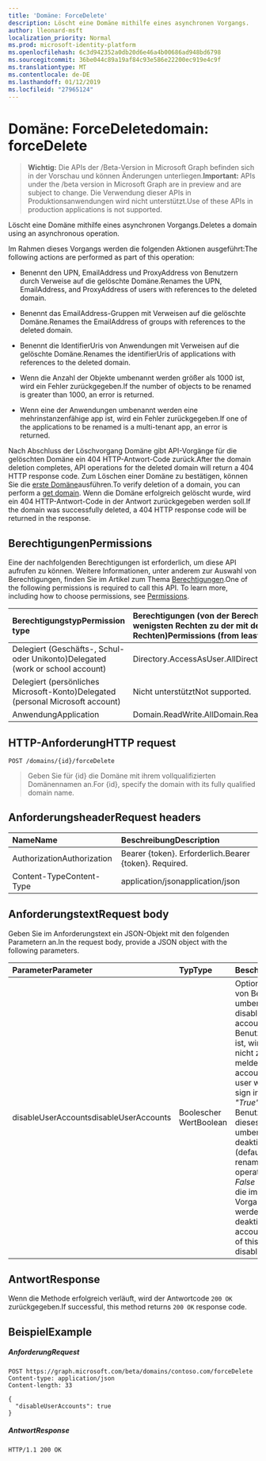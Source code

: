 ```yaml
---
title: 'Domäne: ForceDelete'
description: Löscht eine Domäne mithilfe eines asynchronen Vorgangs.
author: lleonard-msft
localization_priority: Normal
ms.prod: microsoft-identity-platform
ms.openlocfilehash: 6c3d942352a0db20d6e46a4b00686ad948bd6798
ms.sourcegitcommit: 36be044c89a19af84c93e586e22200ec919e4c9f
ms.translationtype: MT
ms.contentlocale: de-DE
ms.lasthandoff: 01/12/2019
ms.locfileid: "27965124"
---
```

# <a name="domain-forcedelete"></a><span data-ttu-id="1fa3f-103">Domäne: ForceDelete</span><span class="sxs-lookup"><span data-stu-id="1fa3f-103">domain: forceDelete</span></span>

> <span data-ttu-id="1fa3f-104">**Wichtig:** Die APIs der /Beta-Version in Microsoft Graph befinden sich in der Vorschau und können Änderungen unterliegen.</span><span class="sxs-lookup"><span data-stu-id="1fa3f-104">**Important:** APIs under the /beta version in Microsoft Graph are in preview and are subject to change.</span></span> <span data-ttu-id="1fa3f-105">Die Verwendung dieser APIs in Produktionsanwendungen wird nicht unterstützt.</span><span class="sxs-lookup"><span data-stu-id="1fa3f-105">Use of these APIs in production applications is not supported.</span></span>

<span data-ttu-id="1fa3f-106">Löscht eine Domäne mithilfe eines asynchronen Vorgangs.</span><span class="sxs-lookup"><span data-stu-id="1fa3f-106">Deletes a domain using an asynchronous operation.</span></span>

<span data-ttu-id="1fa3f-107">Im Rahmen dieses Vorgangs werden die folgenden Aktionen ausgeführt:</span><span class="sxs-lookup"><span data-stu-id="1fa3f-107">The following actions are performed as part of this operation:</span></span>

* <span data-ttu-id="1fa3f-108">Benennt den UPN, EmailAddress und ProxyAddress von Benutzern durch Verweise auf die gelöschte Domäne.</span><span class="sxs-lookup"><span data-stu-id="1fa3f-108">Renames the UPN, EmailAddress, and ProxyAddress of users with references to the deleted domain.</span></span>

* <span data-ttu-id="1fa3f-109">Benennt das EmailAddress-Gruppen mit Verweisen auf die gelöschte Domäne.</span><span class="sxs-lookup"><span data-stu-id="1fa3f-109">Renames the EmailAddress of groups with references to the deleted domain.</span></span>

* <span data-ttu-id="1fa3f-110">Benennt die IdentifierUris von Anwendungen mit Verweisen auf die gelöschte Domäne.</span><span class="sxs-lookup"><span data-stu-id="1fa3f-110">Renames the identifierUris of applications with references to the deleted domain.</span></span>

* <span data-ttu-id="1fa3f-111">Wenn die Anzahl der Objekte umbenannt werden größer als 1000 ist, wird ein Fehler zurückgegeben.</span><span class="sxs-lookup"><span data-stu-id="1fa3f-111">If the number of objects to be renamed is greater than 1000, an error is returned.</span></span>

* <span data-ttu-id="1fa3f-112">Wenn eine der Anwendungen umbenannt werden eine mehrinstanzenfähige app ist, wird ein Fehler zurückgegeben.</span><span class="sxs-lookup"><span data-stu-id="1fa3f-112">If one of the applications to be renamed is a multi-tenant app, an error is returned.</span></span>

<span data-ttu-id="1fa3f-113">Nach Abschluss der Löschvorgang Domäne gibt API-Vorgänge für die gelöschten Domäne ein 404 HTTP-Antwort-Code zurück.</span><span class="sxs-lookup"><span data-stu-id="1fa3f-113">After the domain deletion completes, API operations for the deleted domain will return a 404 HTTP response code.</span></span> <span data-ttu-id="1fa3f-114">Zum Löschen einer Domäne zu bestätigen, können Sie die [erste Domäne](domain-get.md)ausführen.</span><span class="sxs-lookup"><span data-stu-id="1fa3f-114">To verify deletion of a domain, you can perform a [get domain](domain-get.md).</span></span> <span data-ttu-id="1fa3f-115">Wenn die Domäne erfolgreich gelöscht wurde, wird ein 404 HTTP-Antwort-Code in der Antwort zurückgegeben werden soll.</span><span class="sxs-lookup"><span data-stu-id="1fa3f-115">If the domain was successfully deleted, a 404 HTTP response code will be returned in the response.</span></span>

## <a name="permissions"></a><span data-ttu-id="1fa3f-116">Berechtigungen</span><span class="sxs-lookup"><span data-stu-id="1fa3f-116">Permissions</span></span>

<span data-ttu-id="1fa3f-p103">Eine der nachfolgenden Berechtigungen ist erforderlich, um diese API aufrufen zu können. Weitere Informationen, unter anderem zur Auswahl von Berechtigungen, finden Sie im Artikel zum Thema [Berechtigungen](/graph/permissions-reference).</span><span class="sxs-lookup"><span data-stu-id="1fa3f-p103">One of the following permissions is required to call this API. To learn more, including how to choose permissions, see [Permissions](/graph/permissions-reference).</span></span>


|<span data-ttu-id="1fa3f-119">Berechtigungstyp</span><span class="sxs-lookup"><span data-stu-id="1fa3f-119">Permission type</span></span>      | <span data-ttu-id="1fa3f-120">Berechtigungen (von der Berechtigung mit den wenigsten Rechten zu der mit den meisten Rechten)</span><span class="sxs-lookup"><span data-stu-id="1fa3f-120">Permissions (from least to most privileged)</span></span>              |
|:--------------------|:---------------------------------------------------------|
|<span data-ttu-id="1fa3f-121">Delegiert (Geschäfts-, Schul- oder Unikonto)</span><span class="sxs-lookup"><span data-stu-id="1fa3f-121">Delegated (work or school account)</span></span> | <span data-ttu-id="1fa3f-122">Directory.AccessAsUser.All</span><span class="sxs-lookup"><span data-stu-id="1fa3f-122">Directory.AccessAsUser.All</span></span>    |
|<span data-ttu-id="1fa3f-123">Delegiert (persönliches Microsoft-Konto)</span><span class="sxs-lookup"><span data-stu-id="1fa3f-123">Delegated (personal Microsoft account)</span></span> | <span data-ttu-id="1fa3f-124">Nicht unterstützt</span><span class="sxs-lookup"><span data-stu-id="1fa3f-124">Not supported.</span></span>    |
|<span data-ttu-id="1fa3f-125">Anwendung</span><span class="sxs-lookup"><span data-stu-id="1fa3f-125">Application</span></span> | <span data-ttu-id="1fa3f-126">Domain.ReadWrite.All</span><span class="sxs-lookup"><span data-stu-id="1fa3f-126">Domain.ReadWrite.All</span></span> |

## <a name="http-request"></a><span data-ttu-id="1fa3f-127">HTTP-Anforderung</span><span class="sxs-lookup"><span data-stu-id="1fa3f-127">HTTP request</span></span>

<!-- { "blockType": "ignored" } -->
```http
POST /domains/{id}/forceDelete
```

> <span data-ttu-id="1fa3f-128">Geben Sie für {id} die Domäne mit ihrem vollqualifizierten Domänennamen an.</span><span class="sxs-lookup"><span data-stu-id="1fa3f-128">For {id}, specify the domain with its fully qualified domain name.</span></span>

## <a name="request-headers"></a><span data-ttu-id="1fa3f-129">Anforderungsheader</span><span class="sxs-lookup"><span data-stu-id="1fa3f-129">Request headers</span></span>

| <span data-ttu-id="1fa3f-130">Name</span><span class="sxs-lookup"><span data-stu-id="1fa3f-130">Name</span></span>       | <span data-ttu-id="1fa3f-131">Beschreibung</span><span class="sxs-lookup"><span data-stu-id="1fa3f-131">Description</span></span>|
|:---------------|:----------|
| <span data-ttu-id="1fa3f-132">Authorization</span><span class="sxs-lookup"><span data-stu-id="1fa3f-132">Authorization</span></span>  | <span data-ttu-id="1fa3f-p104">Bearer {token}. Erforderlich.</span><span class="sxs-lookup"><span data-stu-id="1fa3f-p104">Bearer {token}. Required.</span></span>|
| <span data-ttu-id="1fa3f-135">Content-Type</span><span class="sxs-lookup"><span data-stu-id="1fa3f-135">Content-Type</span></span>  | <span data-ttu-id="1fa3f-136">application/json</span><span class="sxs-lookup"><span data-stu-id="1fa3f-136">application/json</span></span> |

## <a name="request-body"></a><span data-ttu-id="1fa3f-137">Anforderungstext</span><span class="sxs-lookup"><span data-stu-id="1fa3f-137">Request body</span></span>

<span data-ttu-id="1fa3f-138">Geben Sie im Anforderungstext ein JSON-Objekt mit den folgenden Parametern an.</span><span class="sxs-lookup"><span data-stu-id="1fa3f-138">In the request body, provide a JSON object with the following parameters.</span></span>

| <span data-ttu-id="1fa3f-139">Parameter</span><span class="sxs-lookup"><span data-stu-id="1fa3f-139">Parameter</span></span>    | <span data-ttu-id="1fa3f-140">Typ</span><span class="sxs-lookup"><span data-stu-id="1fa3f-140">Type</span></span>   |<span data-ttu-id="1fa3f-141">Beschreibung</span><span class="sxs-lookup"><span data-stu-id="1fa3f-141">Description</span></span>|
|:---------------|:--------|:----------|
|<span data-ttu-id="1fa3f-142">disableUserAccounts</span><span class="sxs-lookup"><span data-stu-id="1fa3f-142">disableUserAccounts</span></span>|<span data-ttu-id="1fa3f-143">Boolescher Wert</span><span class="sxs-lookup"><span data-stu-id="1fa3f-143">Boolean</span></span>| <span data-ttu-id="1fa3f-144">Option zum Deaktivieren von Benutzerkonten umbenannt.</span><span class="sxs-lookup"><span data-stu-id="1fa3f-144">Option to disable renamed user accounts.</span></span> <span data-ttu-id="1fa3f-145">Wenn ein Benutzerkonto deaktiviert ist, wird der Benutzer nicht zulässig ist so melden Sie sich.</span><span class="sxs-lookup"><span data-stu-id="1fa3f-145">If a user account is disabled, the user will not be allowed to sign in.</span></span><br><span data-ttu-id="1fa3f-146">*"True"* (Standard) - Benutzer, die im Rahmen dieses Vorgangs umbenannte Konten deaktiviert wurden.</span><span class="sxs-lookup"><span data-stu-id="1fa3f-146">*True* (default) - User accounts renamed as part of this operation are disabled.</span></span><br><span data-ttu-id="1fa3f-147">*False* - Benutzerkonten, die im Rahmen dieses Vorgangs umbenannt werden nicht deaktiviert.</span><span class="sxs-lookup"><span data-stu-id="1fa3f-147">*False* - User accounts renamed as part of this operation are not disabled.</span></span> |

## <a name="response"></a><span data-ttu-id="1fa3f-148">Antwort</span><span class="sxs-lookup"><span data-stu-id="1fa3f-148">Response</span></span>

<span data-ttu-id="1fa3f-149">Wenn die Methode erfolgreich verläuft, wird der Antwortcode `200 OK` zurückgegeben.</span><span class="sxs-lookup"><span data-stu-id="1fa3f-149">If successful, this method returns `200 OK` response code.</span></span> 

## <a name="example"></a><span data-ttu-id="1fa3f-150">Beispiel</span><span class="sxs-lookup"><span data-stu-id="1fa3f-150">Example</span></span>
##### <a name="request"></a><span data-ttu-id="1fa3f-151">Anforderung</span><span class="sxs-lookup"><span data-stu-id="1fa3f-151">Request</span></span>
<!-- {
  "blockType": "request",
  "name": "domain_forcedelete"
}-->
```http
POST https://graph.microsoft.com/beta/domains/contoso.com/forceDelete
Content-type: application/json
Content-length: 33

{
  "disableUserAccounts": true
}
```

##### <a name="response"></a><span data-ttu-id="1fa3f-152">Antwort</span><span class="sxs-lookup"><span data-stu-id="1fa3f-152">Response</span></span>

<!-- {
  "blockType": "response",
  "truncated": true,
  "@odata.type": "microsoft.graph.None"
} -->

```http
HTTP/1.1 200 OK
```
<!-- uuid: 8fcb5dbc-d5aa-4681-8e31-b001d5168d79
2015-10-25 14:57:30 UTC -->
<!-- {
  "type": "#page.annotation",
  "description": "domain: forcedelete",
  "keywords": "",
  "section": "documentation",
  "tocPath": ""
}-->

